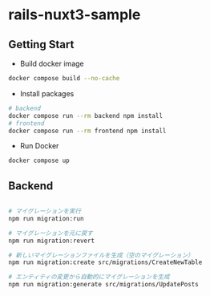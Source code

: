 # rails-nuxt3-sample

## Getting Start

- Build docker image

```bash
docker compose build --no-cache
```

- Install packages

```bash
# backend
docker compose run --rm backend npm install
# frontend
docker compose run --rm frontend npm install
```

- Run Docker

```bash
docker compose up
```

## Backend

```bash

# マイグレーションを実行
npm run migration:run

# マイグレーションを元に戻す
npm run migration:revert

# 新しいマイグレーションファイルを生成（空のマイグレーション）
npm run migration:create src/migrations/CreateNewTable

# エンティティの変更から自動的にマイグレーションを生成
npm run migration:generate src/migrations/UpdatePosts
```
